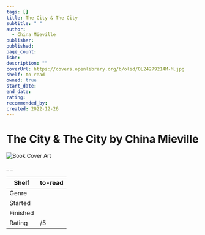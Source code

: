 ```yaml
---
tags: []
title: The City & The City
subtitle: " "
author:
  - China Mieville
publisher:
published:
page_count:
isbn:
description: ""
coverUrl: https://covers.openlibrary.org/b/olid/OL24279214M-M.jpg
shelf: to-read
owned: true
start_date:
end_date:
rating:
recommended_by:
created: 2022-12-26
---
```


# The City & The City by China Mieville

![Book Cover Art](https://covers.openlibrary.org/b/olid/OL24279214M-M.jpg)

_ _

| Shelf | to-read |
| --- | --- |
| Genre |  |
| Started |  |
| Finished |  |
| Rating | /5 |

